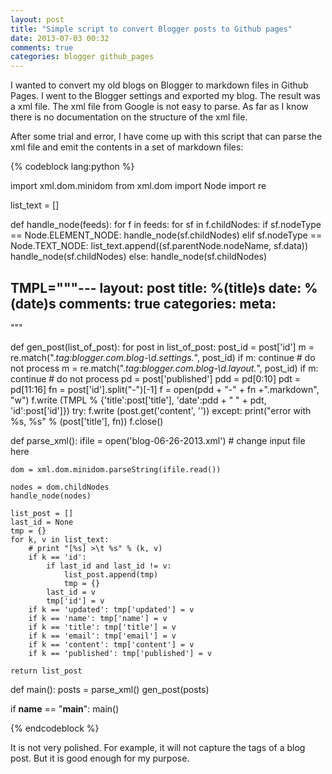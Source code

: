 ```yaml
---
layout: post
title: "Simple script to convert Blogger posts to Github pages"
date: 2013-07-03 00:32
comments: true
categories: blogger github_pages 
---
```


I wanted to convert my old blogs on Blogger to markdown files in Github Pages. I went to the Blogger settings and exported my blog. The result was a xml file. The xml file from Google is not easy to parse. As far as I know there is no documentation on the structure of the xml file.

After some trial and error, I have come up with this script that can parse the xml file and emit the contents in a set of markdown files:

{% codeblock lang:python %}

import xml.dom.minidom
from xml.dom import Node
import re

list_text = []

def handle_node(feeds):
    for f in feeds:
        for sf in f.childNodes:
            if sf.nodeType == Node.ELEMENT_NODE:
                handle_node(sf.childNodes)
            elif sf.nodeType == Node.TEXT_NODE:
                list_text.append((sf.parentNode.nodeName, sf.data))
                handle_node(sf.childNodes)
            else:
                handle_node(sf.childNodes)

TMPL="""---
layout: post
title: %(title)s
date:  %(date)s
comments: true
categories:
meta: 
---
"""
    
def gen_post(list_of_post):
    for post in list_of_post:
        post_id = post['id']
        m = re.match(".*tag:blogger.com.*blog-\d*.settings.*", post_id)
        if m:
            continue # do not process
        m = re.match(".*tag:blogger.com.*blog-\d*.layout.*", post_id)
        if m:
            continue # do not process
        pd = post['published']
        pdd = pd[0:10]
        pdt = pd[11:16]
        fn = post['id'].split("-")[-1]
        f = open(pdd + "-" + fn +".markdown", "w")
        f.write (TMPL % {'title':post['title'], 'date':pdd + " " + pdt, 'id':post['id']})
        try:
            f.write (post.get('content', ''))
        except:
            print("error with %s, %s" % (post['title'], fn))
        f.close()

def parse_xml():
    ifile = open('blog-06-26-2013.xml') # change input file here

    dom = xml.dom.minidom.parseString(ifile.read())

    nodes = dom.childNodes
    handle_node(nodes)

    list_post = []
    last_id = None
    tmp = {}
    for k, v in list_text:
        # print "[%s] >\t %s" % (k, v)
        if k == 'id':
            if last_id and last_id != v:
                list_post.append(tmp)
                tmp = {}
            last_id = v
            tmp['id'] = v
        if k == 'updated': tmp['updated'] = v
        if k == 'name': tmp['name'] = v
        if k == 'title': tmp['title'] = v
        if k == 'email': tmp['email'] = v
        if k == 'content': tmp['content'] = v
        if k == 'published': tmp['published'] = v

    return list_post

def main():
    posts = parse_xml()
    gen_post(posts)

if __name__ == "__main__":
    main()

{% endcodeblock %} 


It is not very polished. For example, it will not capture the tags of a blog post. But it is good enough for my purpose.

